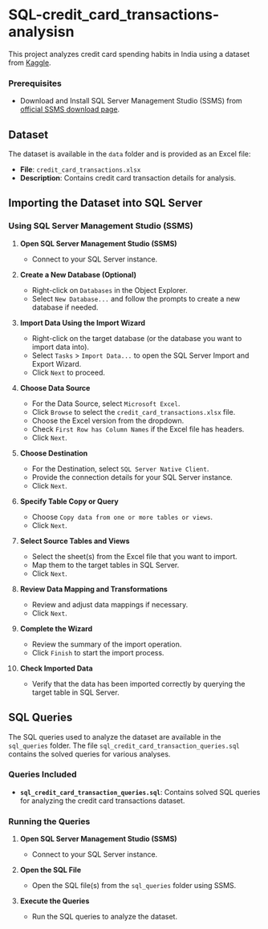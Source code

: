 # SQL-credit_card_transactions-analysisn
This project analyzes credit card spending habits in India using a dataset from [Kaggle](https://www.kaggle.com/datasets/thedevastator/analyzing-credit-card-spending-habits-in-india).
### Prerequisites

- Download and Install SQL Server Management Studio (SSMS) from  [official SSMS download page](https://docs.microsoft.com/sql/ssms/download-sql-server-management-studio-ssms).
## Dataset

The dataset is available in the `data` folder and is provided as an Excel file:

- **File**: `credit_card_transactions.xlsx`
- **Description**: Contains credit card transaction details for analysis.

## Importing the Dataset into SQL Server

### Using SQL Server Management Studio (SSMS)

1. **Open SQL Server Management Studio (SSMS)**
   - Connect to your SQL Server instance.

2. **Create a New Database (Optional)**
   - Right-click on `Databases` in the Object Explorer.
   - Select `New Database...` and follow the prompts to create a new database if needed.

3. **Import Data Using the Import Wizard**
   - Right-click on the target database (or the database you want to import data into).
   - Select `Tasks` > `Import Data...` to open the SQL Server Import and Export Wizard.
   - Click `Next` to proceed.

4. **Choose Data Source**
   - For the Data Source, select `Microsoft Excel`.
   - Click `Browse` to select the `credit_card_transactions.xlsx` file.
   - Choose the Excel version from the dropdown.
   - Check `First Row has Column Names` if the Excel file has headers.
   - Click `Next`.

5. **Choose Destination**
   - For the Destination, select `SQL Server Native Client`.
   - Provide the connection details for your SQL Server instance.
   - Click `Next`.

6. **Specify Table Copy or Query**
   - Choose `Copy data from one or more tables or views`.
   - Click `Next`.

7. **Select Source Tables and Views**
   - Select the sheet(s) from the Excel file that you want to import.
   - Map them to the target tables in SQL Server.
   - Click `Next`.

8. **Review Data Mapping and Transformations**
   - Review and adjust data mappings if necessary.
   - Click `Next`.

9. **Complete the Wizard**
   - Review the summary of the import operation.
   - Click `Finish` to start the import process.

10. **Check Imported Data**
    - Verify that the data has been imported correctly by querying the target table in SQL Server.
## SQL Queries

The SQL queries used to analyze the dataset are available in the `sql_queries` folder. The file `sql_credit_card_transaction_queries.sql` contains the solved queries for various analyses.

### Queries Included

- **`sql_credit_card_transaction_queries.sql`**: Contains solved SQL queries for analyzing the credit card transactions dataset.
  
### Running the Queries

1. **Open SQL Server Management Studio (SSMS)**
   - Connect to your SQL Server instance.

2. **Open the SQL File**
   - Open the SQL file(s) from the `sql_queries` folder using SSMS.

3. **Execute the Queries**
   - Run the SQL queries to analyze the dataset.
